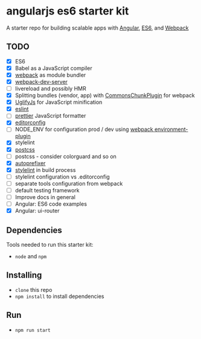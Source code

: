 # angularjs es6 starter kit
A starter repo for building scalable apps with [Angular](https://angularjs.org), [ES6](https://git.io/es6features), and [Webpack](http://webpack.github.io)

## TODO
- [x] ES6
- [x] Babel as a JavaScript compiler
- [x] [webpack](https://github.com/webpack/webpack) as module bundler
- [x] [webpack-dev-server](https://github.com/webpack/webpack-dev-server)
- [ ] livereload and possibly HMR
- [x] Splitting bundles (vendor, app) with [CommonsChunkPlugin](https://webpack.js.org/plugins/commons-chunk-plugin) for webpack
- [x] [UglifyJs](https://github.com/webpack-contrib/uglifyjs-webpack-plugin) for JavaScript minification
- [x] [eslint](https://github.com/eslint/eslint)
- [ ] [prettier](github.com/prettier/prettier) JavaScript formatter
- [x] [editorconfig](http://editorconfig.org)
- [ ] NODE_ENV for configuration prod / dev using [webpack environment-plugin](https://webpack.js.org/plugins/environment-plugin)
- [x] stylelint
- [x] [postcss](https://github.com/postcss/postcss-loader)
- [ ] postcss - consider colorguard and so on
- [x] [autoprefixer](https://github.com/postcss/autoprefixer)
- [x] [stylelint](https://github.com/stylelint/stylelint) in build process
- [ ] stylelint configuration vs .editorconfig
- [ ] separate tools configuration from webpack
- [ ] default testing framework
- [ ] Improve docs in general
- [ ] Angular: ES6 code examples
- [x] Angular: ui-router

## Dependencies
Tools needed to run this starter kit:
* `node` and `npm`

## Installing
* `clone` this repo
* `npm install` to install dependencies

## Run
* `npm run start`
